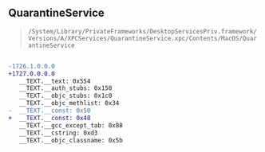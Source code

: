 ## QuarantineService

> `/System/Library/PrivateFrameworks/DesktopServicesPriv.framework/Versions/A/XPCServices/QuarantineService.xpc/Contents/MacOS/QuarantineService`

```diff

-1726.1.0.0.0
+1727.0.0.0.0
   __TEXT.__text: 0x554
   __TEXT.__auth_stubs: 0x150
   __TEXT.__objc_stubs: 0x1c0
   __TEXT.__objc_methlist: 0x34
-  __TEXT.__const: 0x50
+  __TEXT.__const: 0x48
   __TEXT.__gcc_except_tab: 0x88
   __TEXT.__cstring: 0xd3
   __TEXT.__objc_classname: 0x5b

```
